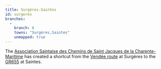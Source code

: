 ```yaml
---
title: Surgères-Saintes
id: surgeres
branches:
  -
    branch: 0
    towns: "Surgères,Saintes"
    unmapped: true
---
```


The [Association Saintaise des Chemins de Saint Jacques de la Charente-Maritime][0] has created a shortcut from the [Vendée route][1] at Surgères to the [GR655][2] at Saintes.

[0]: http://www.compostelle17.fr/-Chemins-en-Charente-Maritime-.html
[1]: brittany.html
[2]: tours.html